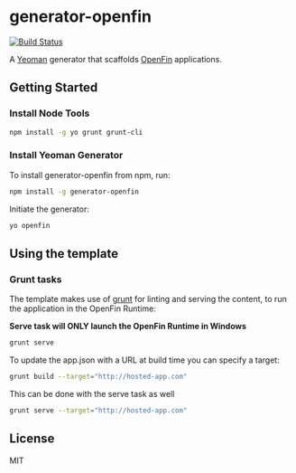 # generator-openfin
[![Build Status](https://api.travis-ci.org/openfin/generator-openfin.svg?branch=master)](https://travis-ci.org/openfin/generator-openfin)

A [Yeoman](http://yeoman.io) generator that scaffolds [OpenFin](http://openfin.co/index.html) applications.


## Getting Started

### Install Node Tools
```bash
npm install -g yo grunt grunt-cli
```

### Install Yeoman Generator

To install generator-openfin from npm, run:

```bash
npm install -g generator-openfin
```

Initiate the generator:

```bash
yo openfin
```

## Using the template

### Grunt tasks
The template makes use of [grunt](http://gruntjs.com/) for linting and serving the content, to run the application in the OpenFin Runtime:

**Serve task will ONLY launch the OpenFin Runtime in Windows**
```bash
grunt serve
```

To update the app.json with a URL at build time you can specify a target:
```bash
grunt build --target="http://hosted-app.com"
```

This can be done with the serve task as well
```bash
grunt serve --target="http://hosted-app.com"
```
## License

MIT
